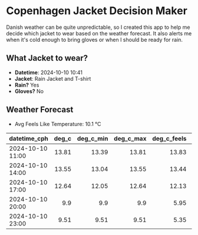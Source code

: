 
# Copenhagen Jacket Decision Maker

Danish weather can be quite unpredictable, so I created this app to help me decide which jacket to wear based on the weather forecast. 
It also alerts me when it's cold enough to bring gloves or when I should be ready for rain.

## What Jacket to wear?

- **Datetime**: 2024-10-10 10:41
- **Jacket**: Rain Jacket and T-shirt
- **Rain?** Yes
- **Gloves?** No

## Weather Forecast
- Avg Feels Like Temperature: 10.1 °C

| datetime_cph     |   deg_c |   deg_c_min |   deg_c_max |   deg_c_feels | weather   | wind   | rain   |
|:-----------------|--------:|------------:|------------:|--------------:|:----------|:-------|:-------|
| 2024-10-10 11:00 |   13.81 |       13.39 |       13.81 |         13.83 | Rain      | Low    | Medium |
| 2024-10-10 14:00 |   13.55 |       13.04 |       13.55 |         13.44 | Rain      | High   | Low    |
| 2024-10-10 17:00 |   12.64 |       12.05 |       12.64 |         12.13 | Clouds    | High   | None   |
| 2024-10-10 20:00 |    9.9  |        9.9  |        9.9  |          5.95 | Clouds    | High   | None   |
| 2024-10-10 23:00 |    9.51 |        9.51 |        9.51 |          5.35 | Clouds    | High   | None   |
        
